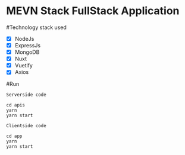 # MEVN Stack FullStack Application

#Technology stack used

- [x] NodeJs
- [x] ExpressJs 
- [x] MongoDB
- [x] Nuxt
- [x] Vuetify
- [x] Axios

#Run

`Serverside code`

```
cd apis
yarn 
yarn start
```
`Clientside code`
```
cd app
yarn 
yarn start
```
